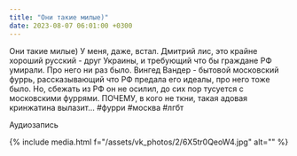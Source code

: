 ```yaml
---
title: "Они такие милые)"
date: 2023-08-07 06:01:00 +0300
---
```


Они такие милые)
У меня, даже, встал.
Дмитрий лис, это крайне хороший русский - друг Украины, и требующий что бы граждане РФ умирали. Про него ни раз было.
Вингед Вандер - бытовой московский фуррь, рассказывающий что РФ предала его идеалы, про него тоже было. Но, сбежать из РФ он не осилил, до сих пор тусуется с московскими фуррями.
ПОЧЕМУ, в кого не ткни, такая адовая кринжатина вылазит...
#фурри #москва #лгбт

Аудиозапись

{% include media.html f="/assets/vk_photos/2/6X5tr0QeoW4.jpg" alt="" %}
